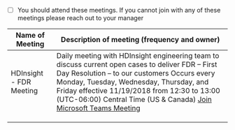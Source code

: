 - [ ] You should attend these meetings. If you cannot join with any of these meetings please reach out to your manager


|Name of Meeting| Description of meeting (frequency and owner)|
|--|--|
| HDInsight - FDR Meeting |Daily meeting with HDInsight engineering team to discuss current open cases to deliver FDR – First Day Resolution – to our customers Occurs every Monday, Tuesday, Wednesday, Thursday, and Friday effective 11/19/2018 from 12:30 to 13:00 (UTC-06:00) Central Time (US & Canada) [Join Microsoft Teams Meeting](https://na01.safelinks.protection.outlook.com/?url=https%3A%2F%2Fteams.microsoft.com%2Fl%2Fmeetup-join%2F19%253a6f5704f705e544a88e39f0255ee4ce53%2540thread.skype%2F1542652753718%3Fcontext%3D%257b%2522Tid%2522%253a%252272f988bf-86f1-41af-91ab-2d7cd011db47%2522%252c%2522Oid%2522%253a%252218d7429d-917b-4bba-881a-b254f61f0976%2522%257d&data=02%7C01%7Claurieh%40microsoft.com%7C7fd114d6a1844f432daa08d64fdfe9d7%7C72f988bf86f141af91ab2d7cd011db47%7C1%7C0%7C636784220489609200&sdata=B6ypEYuS4sPxFLjPQD6ysuTHAPmt6yo9qWAMRQydJ%2B0%3D&reserved=0) | 
|  |  |
|  |  |
|  |  |

 